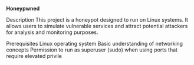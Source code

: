 **Honeypwned**

Description
This project is a honeypot designed to run on Linux systems. It allows users to simulate vulnerable services and attract potential attackers for analysis and monitoring purposes.

Prerequisites
Linux operating system
Basic understanding of networking concepts
Permission to run as superuser (sudo) when using ports that require elevated privile
